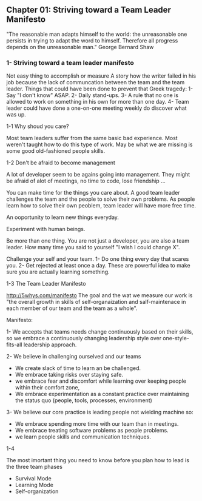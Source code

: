 ## Chapter 01: Striving toward a Team Leader Manifesto

  "The reasonable man adapts himself to the world: the unreasonable one persists in trying to adapt the word to himself. Therefore all progress depends on the unreasonable man." 
  George Bernard Shaw

###  1- Striving toward a team leader manifesto
Not easy thing to accomplish or measure
A story how the writer failed in his job because the lack of communcation between the team and the team leader.
Things that could have been done to prevent that Greek tragedy:
1- Say "I don't know" ASAP.
2- Daily stand-ups.
3- A rule that no one is allowed to work on something in his own for more than one day.
4- Team leader could have done a one-on-one meeting weekly do discover what was up.

1-1 Why shoud you care?

Most team leaders suffer from the same basic bad experience. Most weren't taught how to do this type of work. May be what we are missing is some good old-fashioned people skills.

1-2 Don't be afraid to become management

A lot of developer seem to be agains going into management. They might be afraid of alot of meetings, no time to code, lose friendship ...

You can make time for the things you care about. A good team leader challenges the team and the people to solve their own problems. As people learn how to solve their own peoblem, team leader will have more free time.

An ooportunity to learn new things everyday.

Experiment with human beings.

Be more than one thing. You are not just a developer, you are also a team leader. How many time you said to yourself "I wish I could change X".

Challenge your self and your team.
1- Do one thing every day that scares you.
2- Get rejected at least once a day.
These are powerful idea to make sure you are actually learning something.

1-3 The Team Leader Manifesto

http://5whys.com/manifesto
The goal and the wat we measure our work is "the overall growth in skills of self-organaization and salf-maintenace in each member of our team and the team as a whole".

Manifesto:

1- We accepts that teams needs change continuously based on their skills, so we embrace a continuously changing leadership style over one-style-fits-all leadership approach.

2- We believe in challenging ourselved and our teams
* We create slack of time to learn an be challenged.
* We embrace taking risks over staying safe.
* we embrace fear and discomfort while learning over keeping people within their comfort zone,
* We embrace experimentation as a constant practice over maintaining the status quo (people, tools, processes, environment)

3- We believe our core practice is leading people not wielding machine so:
* We embrace spending more time with our team than in meetings.
* We embrace treating software problems as people problems.
* we learn people skills and communication techniques.

1-4

The most imortant thing you need to know before you plan how to lead is the three team phases
* Survival Mode
* Learning Mode
* Self-organization    
